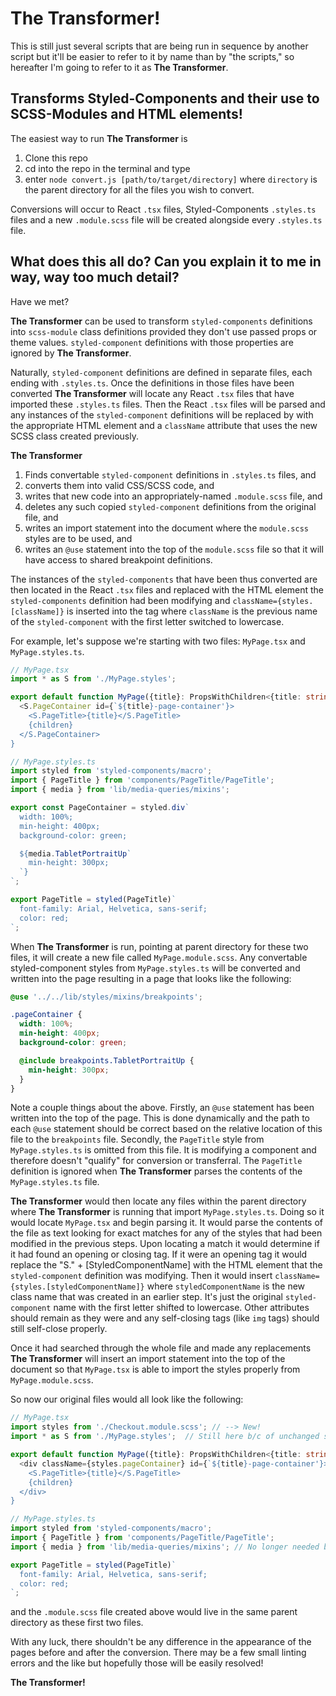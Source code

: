 # The Transformer!
This is still just several scripts that are being run in sequence by another script but it'll be easier to refer to it by name than by "the scripts," so hereafter I'm going to refer to it as **The Transformer**.

## Transforms Styled-Components and their use to SCSS-Modules and HTML elements!
The easiest way to run **The Transformer** is
1. Clone this repo
2. cd into the repo in the terminal and type
3. enter `node convert.js [path/to/target/directory]` where `directory` is the parent directory for all the files you wish to convert.

Conversions will occur to React `.tsx` files, Styled-Components `.styles.ts` files and a new `.module.scss` file will be created alongside every `.styles.ts` file.



## What does this all do? Can you explain it to me in way, way too much detail?
Have we met?   

**The Transformer** can be used to transform `styled-components` definitions into `scss-module` class definitions provided they don't use passed props or theme values. `styled-component` definitions with those properties are ignored by **The Transformer**.

Naturally, `styled-component` definitions are defined in separate files, each ending with `.styles.ts`. Once the definitions in those files have been converted **The Transformer** will locate any React `.tsx` files that have imported these `.styles.ts` files. Then the React `.tsx` files will be parsed and any instances of the `styled-component` definitions will be replaced by with the appropriate HTML element and a `className` attribute that uses the new SCSS class created previously.

**The Transformer**

1. Finds convertable `styled-component` definitions in `.styles.ts` files, and
1. converts them into valid CSS/SCSS code, and
1. writes that new code into an appropriately-named `.module.scss` file, and
1. deletes any such copied `styled-component` definitions from the original file, and
1. writes an import statement into the document where the `module.scss` styles are to be used, and
1. writes an `@use` statement into the top of the `module.scss` file so that it will have access to shared breakpoint definitions.

The instances of the `styled-components` that have been thus converted are then located in the React `.tsx` files and replaced with
the HTML element the `styled-components` definition had been modifying
and `className={styles.[className]}` is inserted into the tag where `className` is the previous name of the `styled-component` with the first letter switched to lowercase.

For example, let's suppose we're starting with two files: `MyPage.tsx` and `MyPage.styles.ts`.
```typescript
// MyPage.tsx
import * as S from './MyPage.styles';

export default function MyPage({title}: PropsWithChildren<{title: string}>) {
  <S.PageContainer id={`${title}-page-container'}>
    <S.PageTitle>{title}</S.PageTitle>
    {children}
  </S.PageContainer>
}
```
```typescript
// MyPage.styles.ts
import styled from 'styled-components/macro';
import { PageTitle } from 'components/PageTitle/PageTitle';
import { media } from 'lib/media-queries/mixins';

export const PageContainer = styled.div`
  width: 100%;
  min-height: 400px;
  background-color: green;

  ${media.TabletPortraitUp`
    min-height: 300px;
  `}
`;

export PageTitle = styled(PageTitle)`
  font-family: Arial, Helvetica, sans-serif;
  color: red;
`;
```

When **The Transformer** is run, pointing at parent directory for these two files, it will create a new file called `MyPage.module.scss`. Any convertable styled-component styles from `MyPage.styles.ts` will be converted and written into the page resulting in a page that looks like the following:
```scss
@use '../../lib/styles/mixins/breakpoints';

.pageContainer {
  width: 100%;
  min-height: 400px;
  background-color: green;

  @include breakpoints.TabletPortraitUp {
    min-height: 300px;
  }
}
```
Note a couple things about the above. Firstly, an `@use` statement has been written into the top of the page. This is done dynamically and the path to each `@use` statement should be correct based on the relative location of this file to the `breakpoints` file.
Secondly, the `PageTitle` style from `MyPage.styles.ts` is omitted from this file. It is modifying a component and therefore doesn't "qualify" for conversion or transferral. The `PageTitle` definition is ignored when **The Transformer** parses the contents of the `MyPage.styles.ts` file.

**The Transformer** would then locate any files within the parent directory where **The Transformer** is running that import `MyPage.styles.ts`. Doing so it would locate `MyPage.tsx` and begin parsing it. It would parse the contents of the file as text looking for exact matches for any of the styles that had been modified in the previous steps. Upon locating a match it would determine if it had found an opening or closing tag. If it were an opening tag it would replace the "S." + [StyledComponentName] with the HTML element that the `styled-component` definition was modifying. Then it would insert `className={styles.[styledComponentName]}` where `styledComponentName` is the new class name that was created in an earlier step. It's just the original `styled-component` name with the first letter shifted to lowercase. Other attributes should remain as they were and any self-closing tags (like `img` tags) should still self-close properly.

Once it had searched through the whole file and made any replacements **The Transformer** will insert an import statement into the top of the document so that `MyPage.tsx` is able to import the styles properly from `MyPage.module.scss`.

So now our original files would all look like the following:
```typescript
// MyPage.tsx
import styles from './Checkout.module.scss'; // --> New!
import * as S from './MyPage.styles';  // Still here b/c of unchanged styled-component

export default function MyPage({title}: PropsWithChildren<{title: string}>) {
  <div className={styles.pageContainer} id={`${title}-page-container'}>
    <S.PageTitle>{title}</S.PageTitle>
    {children}
  </div>
}
```
```typescript
// MyPage.styles.ts
import styled from 'styled-components/macro';
import { PageTitle } from 'components/PageTitle/PageTitle'; 
import { media } from 'lib/media-queries/mixins'; // No longer needed but The Transformer doesn't delete this (yet) :(

export PageTitle = styled(PageTitle)`
  font-family: Arial, Helvetica, sans-serif;
  color: red;
`;
```
and the `.module.scss` file created above would live in the same parent directory as these first two files.

With any luck, there shouldn't be any difference in the appearance of the pages before and after the conversion. There may be a few small linting errors and the like but hopefully those will be easily resolved!

**The Transformer!**
